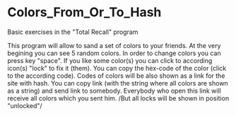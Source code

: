 # Colors_From_Or_To_Hash
Basic exercises in the "Total Recall" program

This program will allow to sand a set of colors to your friends.
At the very begining you can see 5 random colors. In order to change colors you can press key "space".
If you like some color(s) you can click to according icon(s) "lock" to fix it (them).
You can copy the hex-code of the color (click to the according code).
Codes of colors will be also shown as a link for the site with hash.
You can copy link (with the string where all colors are shown as a string) and send link to somebody.
Everybody who open this link will receive all colors which you sent him.
/But all locks will be shown in position "unlocked"/
